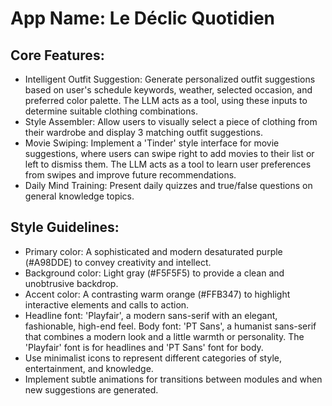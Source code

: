 # **App Name**: Le Déclic Quotidien

## Core Features:

- Intelligent Outfit Suggestion: Generate personalized outfit suggestions based on user's schedule keywords, weather, selected occasion, and preferred color palette. The LLM acts as a tool, using these inputs to determine suitable clothing combinations.
- Style Assembler: Allow users to visually select a piece of clothing from their wardrobe and display 3 matching outfit suggestions.
- Movie Swiping: Implement a 'Tinder' style interface for movie suggestions, where users can swipe right to add movies to their list or left to dismiss them. The LLM acts as a tool to learn user preferences from swipes and improve future recommendations.
- Daily Mind Training: Present daily quizzes and true/false questions on general knowledge topics.

## Style Guidelines:

- Primary color: A sophisticated and modern desaturated purple (#A98DDE) to convey creativity and intellect.
- Background color: Light gray (#F5F5F5) to provide a clean and unobtrusive backdrop.
- Accent color: A contrasting warm orange (#FFB347) to highlight interactive elements and calls to action.
- Headline font: 'Playfair', a modern sans-serif with an elegant, fashionable, high-end feel. Body font: 'PT Sans', a humanist sans-serif that combines a modern look and a little warmth or personality. The 'Playfair' font is for headlines and 'PT Sans' font for body.
- Use minimalist icons to represent different categories of style, entertainment, and knowledge.
- Implement subtle animations for transitions between modules and when new suggestions are generated.